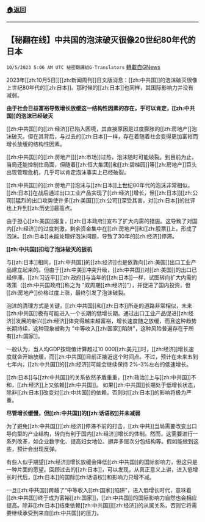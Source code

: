 ###  [:house:返回](README.md)
---


## 【秘翻在线】中共国的泡沫破灭很像20世纪80年代的日本
`10/5/2023 5:06 AM UTC 秘密翻譯組G-Translators` [轉載自GNews](https://gnews.org/articles/1785016)

2023年[[zh:10月5日]][[zh:新闻周刊]]日文版消息：[[zh:中共国]]的泡沫破灭很像上世纪80年代的[[zh:日本]]。那时候的[[zh:日本]]也同样，其国际影响力并没有减弱。

**由于社会日益富裕导致增长放缓这一结构性因素的存在，乎可以肯定，[[zh:中共国]]的泡沫已经破灭**

[[zh:中共国]]的[[zh:经济]]已陷入困境，其直接原因是过度膨胀的[[zh:房地产]]泡沫破灭。但在其背后，与过去的[[zh:日本]]一样，存在着随着社会变得更加富裕而增长放缓的结构性因素。

[[zh:中共国]]的[[zh:房地产]][[zh:市场]]过热，泡沫随时可能破裂。到目前为止，当局还能控制住局面，但随着[[zh:恒大集团]]和[[zh:碧桂园]]等[[zh:房地产]]巨头出现管理危机，几乎可以肯定泡沫事实上已经破裂。

[[zh:中共国]]的[[zh:房地产]]泡沫与[[zh:日本]]上世纪80年代的泡沫非常相似。[[zh:日本]]在战后通过出口工业产品实现了[[zh:经济]]增长，但[[zh:日本]][[zh:公司]]猛烈的出口攻势使许多[[zh:美国]][[zh:公司]]深受其害，对[[zh:日本]]的批评也上升到[[zh:历史]]最高点。

由于担心[[zh:美国]]报复，[[zh:日本政府]]宣布了扩大内需的措施。这导致了对国内[[zh:经济]]的过度刺激，剩余资金集中在[[zh:房地产]]和[[zh:股票]]上，形成了泡沫。[[zh:日本]]未能处理好泡沫问题，导致了30年的[[zh:经济]]停滞。

**[[zh:中共国]]扣动了泡沫破灭的扳机**

与[[zh:日本]]相同，[[zh:中共国]]的[[zh:经济]]也是依靠向[[zh:美国]]出口工业产品建立起来的。但由于[[zh:中美]]冲突升级，[[zh:中共国]]对[[zh:美国]]的出口已经停滞。[[zh:习近平]][[zh:政府]]与当年的[[zh:日本]]一样，试图转向扩大内需的政策（[[zh:中共国政府]]称之为 "双周期[[zh:经济]]"），并促进了国内投资，但[[zh:房地产]]价格过度上涨，最终引发了泡沫破裂。

泡沫的清理方式是关键，[[zh:中共国]]和[[zh:日本]]所走的道路非常相似，未来[[zh:中共国]]极有可能进入一个长期的低增长期。通过出口工业产品促进[[zh:经济]]发展的新兴[[zh:经济]]体变得越来越富裕，增长速度随之放缓，而且这种趋势长期持续，这种现象被称为 "中等收入[[zh:国家]]陷阱"，这种风险普遍存在于所有[[zh:国家]]。

一般认为，当人均GDP按现值计算超过10 000[[zh:美元]]时，[[zh:经济]]增长速度就会开始放缓，而[[zh:中共国]]目前正接近这个时间点。不过，预计在未来五到七年内，[[zh:中共国]]的[[zh:经济]]可能会继续保持 2%-3%左右的低速增长。

[[zh:日本]]与[[zh:中共国]]的关系依然矛盾重重，[[zh:政治]]上与[[zh:中共国]]不和，[[zh:经济]]上又依赖[[zh:中共国]]。 如果[[zh:中共国]]长期处于低增长状态，除非[[zh:日本]]改变对[[zh:中共国]]的依赖，否则对[[zh:日本]]的影响将极为严重。

**尽管增长缓慢，但[[zh:中共国]]的[[zh:话语权]]并未减弱**

为了避免[[zh:中共国]][[zh:经济]]停滞不前的打击，[[zh:中共]]当局需要改变出口导向型的产业结构，转向有利于国内[[zh:经济]]增长的体制。然而，这需要进行一系列改革，如企业数字化、提高妇女地位、摒弃多层次分包结构等。假如能做到这些，预计会出现反弹。

有些人似乎期望[[zh:经济]]增长放缓会降低[[zh:中共国]]的国际影响力，但这只是一种片面的愿望。回顾过去的[[zh:日本]]，可以发现，从真正意义上讲，进入低增长时代后，[[zh:日本]]的国际[[zh:话语权]]和影响力只增不减。

一旦[[zh:中共国]]跨越了“中等收入[[zh:国家]]陷阱”，进入低增长时代，意味着[[zh:中共国]]终于成为富裕[[zh:国家]]，[[zh:中共国]]的国际影响力自然也会相应提高。除非[[zh:日本]]结束依赖[[zh:中共国]][[zh:经济]]的从属关系，否则它将需要继续承受到来自[[zh:中共国]]的压力。
